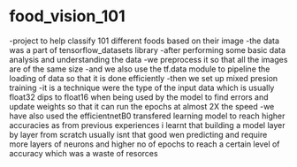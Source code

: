 # food_vision_101
-project to help classify 101 different foods based on their image
-the data was a part of tensorflow_datasets library
-after performing some basic data analysis and understanding the data
-we preprocess it so that all the images are of the same size
-and we also use the tf.data module to pipeline the loading of data so that it is done
efficiently
-then we set up mixed presion training
-it is a technique were the type of the input data which is usually float32
	dips to float16 when being used by the model to find errors and update weights
	so that it can run the epochs at almost 2X the speed
-we have also used the efficientnetB0 transfered learning model to reach higher accuracies
as from previous experiences i learnt that building a model layer by layer from scratch
usually isnt that good wen predicting and require more layers of neurons and higher no
of epochs to reach a certain level of accuracy which was a waste of resorces
